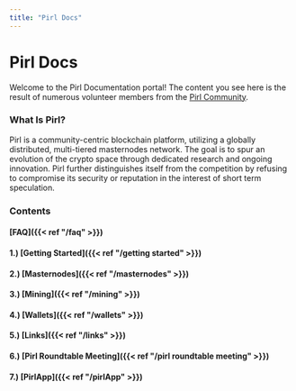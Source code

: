 ```yaml
---
title: "Pirl Docs"
---
```


# Pirl Docs

Welcome to the Pirl Documentation portal!  The content you see here is the result of numerous volunteer members from the [Pirl Community](https://discord.gg/ZSAzcmn).

### What Is Pirl?

Pirl is a community-centric blockchain platform, utilizing a globally distributed, multi-tiered masternodes network. The goal is to spur an evolution of the crypto space through dedicated research and ongoing innovation.  Pirl further distinguishes itself from the competition by refusing to compromise its security or reputation in the interest of short term speculation.

### Contents
#### [FAQ]({{< ref "/faq" >}})
#### 1.) [Getting Started]({{< ref "/getting started" >}})
#### 2.) [Masternodes]({{< ref "/masternodes" >}})
#### 3.) [Mining]({{< ref "/mining" >}})
#### 4.) [Wallets]({{< ref "/wallets" >}})
#### 5.) [Links]({{< ref "/links" >}})
#### 6.) [Pirl Roundtable Meeting]({{< ref "/pirl roundtable meeting" >}})
#### 7.) [PirlApp]({{< ref "/pirlApp" >}})

